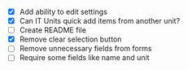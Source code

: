 - [x] Add ability to edit settings
- [x] Can IT Units quick add items from another unit?
- [ ] Create README file
- [x] Remove clear selection button
- [ ] Remove unnecessary fields from forms
- [ ] Require some fields like name and unit